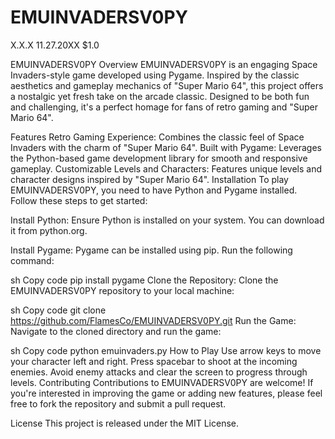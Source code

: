 # EMUINVADERSV0PY
X.X.X 11.27.20XX $1.0

EMUINVADERSV0PY
Overview
EMUINVADERSV0PY is an engaging Space Invaders-style game developed using Pygame. Inspired by the classic aesthetics and gameplay mechanics of "Super Mario 64", this project offers a nostalgic yet fresh take on the arcade classic. Designed to be both fun and challenging, it's a perfect homage for fans of retro gaming and "Super Mario 64".

Features
Retro Gaming Experience: Combines the classic feel of Space Invaders with the charm of "Super Mario 64".
Built with Pygame: Leverages the Python-based game development library for smooth and responsive gameplay.
Customizable Levels and Characters: Features unique levels and character designs inspired by "Super Mario 64".
Installation
To play EMUINVADERSV0PY, you need to have Python and Pygame installed. Follow these steps to get started:

Install Python:
Ensure Python is installed on your system. You can download it from python.org.

Install Pygame:
Pygame can be installed using pip. Run the following command:

sh
Copy code
pip install pygame
Clone the Repository:
Clone the EMUINVADERSV0PY repository to your local machine:

sh
Copy code
git clone https://github.com/FlamesCo/EMUINVADERSV0PY.git
Run the Game:
Navigate to the cloned directory and run the game:

sh
Copy code
python emuinvaders.py
How to Play
Use arrow keys to move your character left and right.
Press spacebar to shoot at the incoming enemies.
Avoid enemy attacks and clear the screen to progress through levels.
Contributing
Contributions to EMUINVADERSV0PY are welcome! If you're interested in improving the game or adding new features, please feel free to fork the repository and submit a pull request.

License
This project is released under the MIT License.

